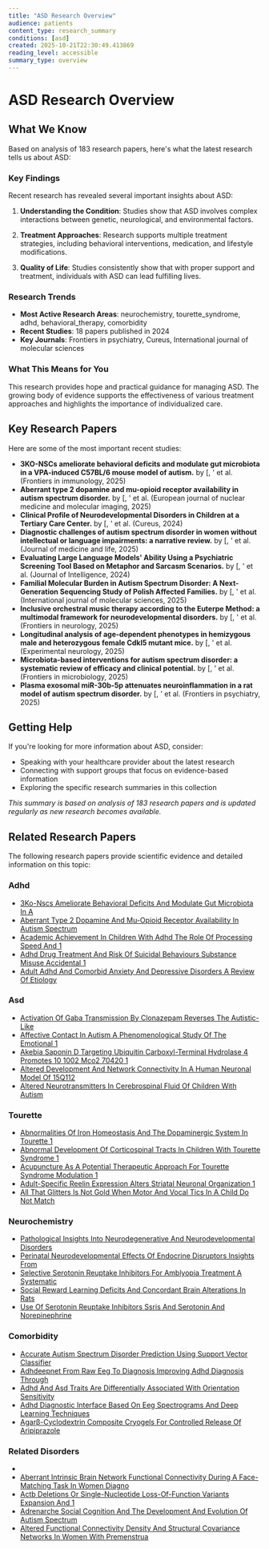 ```yaml
---
title: "ASD Research Overview"
audience: patients
content_type: research_summary
conditions: [asd]
created: 2025-10-21T22:30:49.413869
reading_level: accessible
summary_type: overview
---
```


# ASD Research Overview

## What We Know

Based on analysis of 183 research papers, here's what the latest research tells us about ASD:

### Key Findings

Recent research has revealed several important insights about ASD:

1. **Understanding the Condition**: Studies show that ASD involves complex interactions between genetic, neurological, and environmental factors.

2. **Treatment Approaches**: Research supports multiple treatment strategies, including behavioral interventions, medication, and lifestyle modifications.

3. **Quality of Life**: Studies consistently show that with proper support and treatment, individuals with ASD can lead fulfilling lives.

### Research Trends

- **Most Active Research Areas**: neurochemistry, tourette_syndrome, adhd, behavioral_therapy, comorbidity
- **Recent Studies**: 18 papers published in 2024
- **Key Journals**: Frontiers in psychiatry, Cureus, International journal of molecular sciences

### What This Means for You

This research provides hope and practical guidance for managing ASD. The growing body of evidence supports the effectiveness of various treatment approaches and highlights the importance of individualized care.

## Key Research Papers

Here are some of the most important recent studies:

- **3KO-NSCs ameliorate behavioral deficits and modulate gut microbiota in a VPA-induced C57BL/6 mouse model of autism.** by [, ' et al. (Frontiers in immunology, 2025)
- **Aberrant type 2 dopamine and mu-opioid receptor availability in autism spectrum disorder.** by [, ' et al. (European journal of nuclear medicine and molecular imaging, 2025)
- **Clinical Profile of Neurodevelopmental Disorders in Children at a Tertiary Care Center.** by [, ' et al. (Cureus, 2024)
- **Diagnostic challenges of autism spectrum disorder in women without intellectual or language impairments: a narrative review.** by [, ' et al. (Journal of medicine and life, 2025)
- **Evaluating Large Language Models' Ability Using a Psychiatric Screening Tool Based on Metaphor and Sarcasm Scenarios.** by [, ' et al. (Journal of Intelligence, 2024)
- **Familial Molecular Burden in Autism Spectrum Disorder: A Next-Generation Sequencing Study of Polish Affected Families.** by [, ' et al. (International journal of molecular sciences, 2025)
- **Inclusive orchestral music therapy according to the Euterpe Method: a multimodal framework for neurodevelopmental disorders.** by [, ' et al. (Frontiers in neurology, 2025)
- **Longitudinal analysis of age-dependent phenotypes in hemizygous male and heterozygous female Cdkl5 mutant mice.** by [, ' et al. (Experimental neurology, 2025)
- **Microbiota-based interventions for autism spectrum disorder: a systematic review of efficacy and clinical potential.** by [, ' et al. (Frontiers in microbiology, 2025)
- **Plasma exosomal miR-30b-5p attenuates neuroinflammation in a rat model of autism spectrum disorder.** by [, ' et al. (Frontiers in psychiatry, 2025)

## Getting Help

If you're looking for more information about ASD, consider:

- Speaking with your healthcare provider about the latest research
- Connecting with support groups that focus on evidence-based information
- Exploring the specific research summaries in this collection

*This summary is based on analysis of 183 research papers and is updated regularly as new research becomes available.*


## Related Research Papers

The following research papers provide scientific evidence and detailed information on this topic:

### Adhd

- [3Ko-Nscs Ameliorate Behavioral Deficits And Modulate Gut Microbiota In A](../research/research\adhd\3ko-nscs_ameliorate_behavioral_deficits_and_modulate_gut_microbiota_in_a.md)
- [Aberrant Type 2 Dopamine And Mu-Opioid Receptor Availability In Autism Spectrum](../research/research\adhd\aberrant_type_2_dopamine_and_mu-opioid_receptor_availability_in_autism_spectrum.md)
- [Academic Achievement In Children With Adhd The Role Of Processing Speed And 1](../research/research\adhd\academic_achievement_in_children_with_adhd_the_role_of_processing_speed_and_1.md)
- [Adhd Drug Treatment And Risk Of Suicidal Behaviours Substance Misuse Accidental 1](../research/research\adhd\adhd_drug_treatment_and_risk_of_suicidal_behaviours_substance_misuse_accidental_1.md)
- [Adult Adhd And Comorbid Anxiety And Depressive Disorders A Review Of Etiology](../research/research\adhd\adult_adhd_and_comorbid_anxiety_and_depressive_disorders_a_review_of_etiology.md)

### Asd

- [Activation Of Gaba Transmission By Clonazepam Reverses The Autistic-Like](../research/research\asd\activation_of_gaba_transmission_by_clonazepam_reverses_the_autistic-like.md)
- [Affective Contact In Autism A Phenomenological Study Of The Emotional 1](../research/research\asd\affective_contact_in_autism_a_phenomenological_study_of_the_emotional_1.md)
- [Akebia Saponin D Targeting Ubiquitin Carboxyl-Terminal Hydrolase 4 Promotes 10 1002 Mco2 70420 1](../research/research\asd\akebia_saponin_d_targeting_ubiquitin_carboxyl-terminal_hydrolase_4_promotes_10_1002_mco2_70420_1.md)
- [Altered Development And Network Connectivity In A Human Neuronal Model Of 15Q112](../research/research\asd\altered_development_and_network_connectivity_in_a_human_neuronal_model_of_15q112.md)
- [Altered Neurotransmitters In Cerebrospinal Fluid Of Children With Autism](../research/research\asd\altered_neurotransmitters_in_cerebrospinal_fluid_of_children_with_autism.md)

### Tourette

- [Abnormalities Of Iron Homeostasis And The Dopaminergic System In Tourette 1](../research/research\tourette\abnormalities_of_iron_homeostasis_and_the_dopaminergic_system_in_tourette_1.md)
- [Abnormal Development Of Corticospinal Tracts In Children With Tourette Syndrome 1](../research/research\tourette\abnormal_development_of_corticospinal_tracts_in_children_with_tourette_syndrome_1.md)
- [Acupuncture As A Potential Therapeutic Approach For Tourette Syndrome Modulation 1](../research/research\tourette\acupuncture_as_a_potential_therapeutic_approach_for_tourette_syndrome_modulation_1.md)
- [Adult-Specific Reelin Expression Alters Striatal Neuronal Organization 1](../research/research\tourette\adult-specific_reelin_expression_alters_striatal_neuronal_organization_1.md)
- [All That Glitters Is Not Gold When Motor And Vocal Tics In A Child Do Not Match](../research/research\tourette\all_that_glitters_is_not_gold_when_motor_and_vocal_tics_in_a_child_do_not_match.md)

### Neurochemistry

- [Pathological Insights Into Neurodegenerative And Neurodevelopmental Disorders](../research/research\neurochemistry\pathological_insights_into_neurodegenerative_and_neurodevelopmental_disorders.md)
- [Perinatal Neurodevelopmental Effects Of Endocrine Disruptors Insights From](../research/research\neurochemistry\perinatal_neurodevelopmental_effects_of_endocrine_disruptors_insights_from.md)
- [Selective Serotonin Reuptake Inhibitors For Amblyopia Treatment A Systematic](../research/research\neurochemistry\selective_serotonin_reuptake_inhibitors_for_amblyopia_treatment_a_systematic.md)
- [Social Reward Learning Deficits And Concordant Brain Alterations In Rats](../research/research\neurochemistry\social_reward_learning_deficits_and_concordant_brain_alterations_in_rats.md)
- [Use Of Serotonin Reuptake Inhibitors Ssris And Serotonin And Norepinephrine](../research/research\neurochemistry\use_of_serotonin_reuptake_inhibitors_ssris_and_serotonin_and_norepinephrine.md)

### Comorbidity

- [Accurate Autism Spectrum Disorder Prediction Using Support Vector Classifier](../research/research\comorbidity\accurate_autism_spectrum_disorder_prediction_using_support_vector_classifier.md)
- [Adhdeepnet From Raw Eeg To Diagnosis Improving Adhd Diagnosis Through](../research/research\comorbidity\adhdeepnet_from_raw_eeg_to_diagnosis_improving_adhd_diagnosis_through.md)
- [Adhd And Asd Traits Are Differentially Associated With Orientation Sensitivity](../research/research\comorbidity\adhd_and_asd_traits_are_differentially_associated_with_orientation_sensitivity.md)
- [Adhd Diagnostic Interface Based On Eeg Spectrograms And Deep Learning Techniques](../research/research\comorbidity\adhd_diagnostic_interface_based_on_eeg_spectrograms_and_deep_learning_techniques.md)
- [Agarβ-Cyclodextrin Composite Cryogels For Controlled Release Of Aripiprazole](../research/research\comorbidity\agarβ-cyclodextrin_composite_cryogels_for_controlled_release_of_aripiprazole.md)

### Related Disorders

- [](../research/research\related-disorders\.md)
- [Aberrant Intrinsic Brain Network Functional Connectivity During A Face-Matching Task In Women Diagno](../research/research\related-disorders\aberrant_intrinsic_brain_network_functional_connectivity_during_a_face-matching_task_in_women_diagno.md)
- [Actb Deletions Or Single-Nucleotide Loss-Of-Function Variants Expansion And 1](../research/research\related-disorders\actb_deletions_or_single-nucleotide_loss-of-function_variants_expansion_and_1.md)
- [Adrenarche Social Cognition And The Development And Evolution Of Autism Spectrum](../research/research\related-disorders\adrenarche_social_cognition_and_the_development_and_evolution_of_autism_spectrum.md)
- [Altered Functional Connectivity Density And Structural Covariance Networks In Women With Premenstrua](../research/research\related-disorders\altered_functional_connectivity_density_and_structural_covariance_networks_in_women_with_premenstrua.md)


